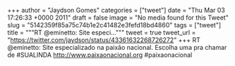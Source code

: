 
+++
author = "Jaydson Gomes"
categories = ["tweet"]
date = "Thu Mar 03 17:26:33 +0000 2011"
draft = false
image = "No media found for this Tweet"
slug = "5142359f85a75c74b1e2c41482e3fefd18bd4860"
tags = ["tweet"]
title = """RT @eminetto: Site especi..."""
tweet = true
tweet_url = "https://twitter.com/jaydson/status/43361632268726272"
+++
RT @eminetto: Site especializado na paixão nacional. Escolha uma pra chamar de #SUALINDA http://www.paixaonacional.org #paixaonacional
